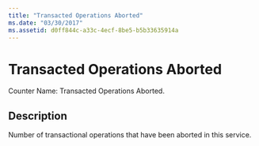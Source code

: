 ```yaml
---
title: "Transacted Operations Aborted"
ms.date: "03/30/2017"
ms.assetid: d0ff844c-a33c-4ecf-8be5-b5b33635914a
---
```

# Transacted Operations Aborted

Counter Name: Transacted Operations Aborted.  
  
## Description  

 Number of transactional operations that have been aborted in this service.
